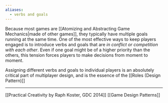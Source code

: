```yaml
---
aliases:
  - verbs and goals
---
```



Because most games are [[Atomizing and Abstracting Game Mechanics|made of other games]], they typically have multiple goals running at the same time. One of the most effective ways to keep players engaged is to introduce verbs and goals that are *in conflict or competition with each other*. Even if one goal might be of a higher priority than the others, this tension forces players to make decisions from moment to moment. 

Assigning different verbs and goals to individual players is an absolutely critical part of multiplayer design, and is the essence of the [[Roles (Design Pattern)]]

---
[[Practical Creativity by Raph Koster, GDC 2014]]
[[Game Design Patterns]]